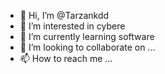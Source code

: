 - 👋 Hi, I’m @Tarzankdd
- 👀 I’m interested in cybere
- 🌱 I’m currently learning software
- 💞️ I’m looking to collaborate on ...
- 📫 How to reach me ...

<!---
Tarzankdd/Tarzankdd is a ✨ special ✨ repository because its `README.md` (this file) appears on your GitHub profile.
You can click the Preview link to take a look at your changes.
--->
